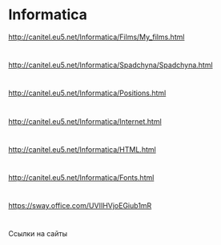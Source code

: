 # Informatica
http://canitel.eu5.net/Informatica/Films/My_films.html
#
#
http://canitel.eu5.net/Informatica/Spadchyna/Spadchyna.html
#
#
http://canitel.eu5.net/Informatica/Positions.html
#
#
http://canitel.eu5.net/Informatica/Internet.html
#
#
http://canitel.eu5.net/Informatica/HTML.html
#
#
http://canitel.eu5.net/Informatica/Fonts.html
#
#
https://sway.office.com/UVIIHVjoEGiub1mR
#
#
Ссылки на сайты
